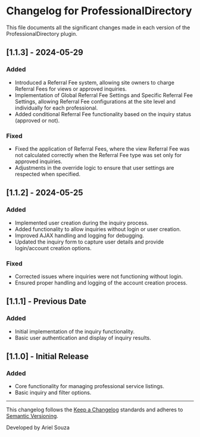 # Changelog for ProfessionalDirectory

This file documents all the significant changes made in each version of the ProfessionalDirectory plugin.

## [1.1.3] - 2024-05-29
### Added
- Introduced a Referral Fee system, allowing site owners to charge Referral Fees for views or approved inquiries.
- Implementation of Global Referral Fee Settings and Specific Referral Fee Settings, allowing Referral Fee configurations at the site level and individually for each professional.
- Added conditional Referral Fee functionality based on the inquiry status (approved or not).

### Fixed
- Fixed the application of Referral Fees, where the view Referral Fee was not calculated correctly when the Referral Fee type was set only for approved inquiries.
- Adjustments in the override logic to ensure that user settings are respected when specified.

## [1.1.2] - 2024-05-25
### Added
- Implemented user creation during the inquiry process.
- Added functionality to allow inquiries without login or user creation.
- Improved AJAX handling and logging for debugging.
- Updated the inquiry form to capture user details and provide login/account creation options.

### Fixed
- Corrected issues where inquiries were not functioning without login.
- Ensured proper handling and logging of the account creation process.

## [1.1.1] - Previous Date
### Added
- Initial implementation of the inquiry functionality.
- Basic user authentication and display of inquiry results.

## [1.1.0] - Initial Release
### Added
- Core functionality for managing professional service listings.
- Basic inquiry and filter options.

---

This changelog follows the [Keep a Changelog](https://keepachangelog.com/en/1.0.0/) standards and adheres to [Semantic Versioning](https://semver.org/).

Developed by Ariel Souza
